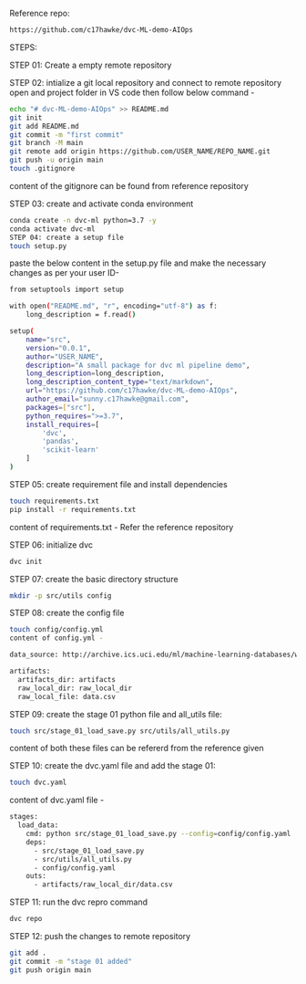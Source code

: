 Reference repo:
```bash
https://github.com/c17hawke/dvc-ML-demo-AIOps
```

STEPS:

STEP 01: Create a empty remote repository

STEP 02: intialize a git local repository and connect to remote repository
open and project folder in VS code then follow below command -
```bash
echo "# dvc-ML-demo-AIOps" >> README.md
git init
git add README.md
git commit -m "first commit"
git branch -M main
git remote add origin https://github.com/USER_NAME/REPO_NAME.git
git push -u origin main
touch .gitignore
```

content of the gitignore can be found from reference repository

STEP 03: create and activate conda environment
```bash
conda create -n dvc-ml python=3.7 -y
conda activate dvc-ml
STEP 04: create a setup file
touch setup.py
```

paste the below content in the setup.py file and make the necessary changes as per your user ID-

```bash
from setuptools import setup

with open("README.md", "r", encoding="utf-8") as f:
    long_description = f.read()

setup(
    name="src",
    version="0.0.1",
    author="USER_NAME",
    description="A small package for dvc ml pipeline demo",
    long_description=long_description,
    long_description_content_type="text/markdown",
    url="https://github.com/c17hawke/dvc-ML-demo-AIOps",
    author_email="sunny.c17hawke@gmail.com",
    packages=["src"],
    python_requires=">=3.7",
    install_requires=[
        'dvc',
        'pandas',
        'scikit-learn'
    ]
)
```

STEP 05: create requirement file and install dependencies
```bash
touch requirements.txt
pip install -r requirements.txt
```
content of requirements.txt - Refer the reference repository

STEP 06: initialize dvc
```bash
dvc init
```

STEP 07: create the basic directory structure
```bash
mkdir -p src/utils config
```

STEP 08: create the config file
```bash
touch config/config.yml
content of config.yml -

data_source: http://archive.ics.uci.edu/ml/machine-learning-databases/wine-quality/winequality-red.csv

artifacts: 
  artifacts_dir: artifacts
  raw_local_dir: raw_local_dir
  raw_local_file: data.csv
```

STEP 09: create the stage 01 python file and all_utils file:
```bash
touch src/stage_01_load_save.py src/utils/all_utils.py
```
content of both these files can be refererd from the reference given

STEP 10: create the dvc.yaml file and add the stage 01:
```bash
touch dvc.yaml
```
content of dvc.yaml file -
```bash
stages:
  load_data:
    cmd: python src/stage_01_load_save.py --config=config/config.yaml
    deps:
      - src/stage_01_load_save.py
      - src/utils/all_utils.py
      - config/config.yaml
    outs:
      - artifacts/raw_local_dir/data.csv
```

STEP 11: run the dvc repro command
```bash
dvc repo
```

STEP 12: push the changes to remote repository
```bash
git add .
git commit -m "stage 01 added"
git push origin main
``` 